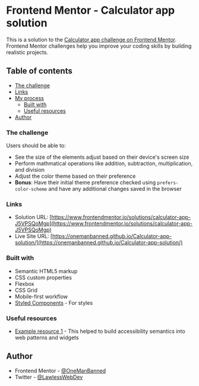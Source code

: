 # Frontend Mentor - Calculator app solution

This is a solution to the [Calculator app challenge on Frontend Mentor](https://www.frontendmentor.io/challenges/calculator-app-9lteq5N29). Frontend Mentor challenges help you improve your coding skills by building realistic projects. 

## Table of contents

  - [The challenge](#the-challenge)
  - [Links](#links)
- [My process](#my-process)
  - [Built with](#built-with)
  - [Useful resources](#useful-resources)
- [Author](#author)

### The challenge

Users should be able to:

- See the size of the elements adjust based on their device's screen size
- Perform mathmatical operations like addition, subtraction, multiplication, and division
- Adjust the color theme based on their preference
- **Bonus**: Have their initial theme preference checked using `prefers-color-scheme` and have any additional changes saved in the browser

### Links

- Solution URL: [https://www.frontendmentor.io/solutions/calculator-app-J5VPSQoMgp](https://www.frontendmentor.io/solutions/calculator-app-J5VPSQoMgp)
- Live Site URL: [https://onemanbanned.github.io/Calculator-app-solution/](https://onemanbanned.github.io/Calculator-app-solution/)

### Built with

- Semantic HTML5 markup
- CSS custom properties
- Flexbox
- CSS Grid
- Mobile-first workflow
- [Styled Components](https://styled-components.com/) - For styles

### Useful resources

- [Example resource 1](https://www.w3.org/WAI/ARIA/apg/) - This helped to build accessibility semantics into web patterns and widgets

## Author

- Frontend Mentor - [@OneManBanned](https://www.frontendmentor.io/profile/OneManBanned)
- Twitter - [@LawlessWebDev](https://www.twitter.com/@LawlessWebDev)

